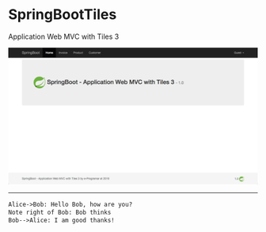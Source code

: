 # SpringBootTiles
Application Web MVC with Tiles 3

![Screen Application](screen.png)


---

```sequence
Alice->Bob: Hello Bob, how are you?
Note right of Bob: Bob thinks
Bob-->Alice: I am good thanks!
```

